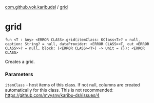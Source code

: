 [com.github.vok.karibudsl](index.md) / [grid](.)

# grid

`fun <T : Any> <ERROR CLASS>.grid(itemClass: KClass<T>? = null, caption: String? = null, dataProvider: <ERROR CLASS><T, out <ERROR CLASS>>? = null, block: (<ERROR CLASS><T>) -> Unit = {}): <ERROR CLASS>`

Creates a grid.

### Parameters

`itemClass` - host items of this class. If not null, columns are created automatically for this class. This is not recommended:
https://github.com/mvysny/karibu-dsl/issues/4